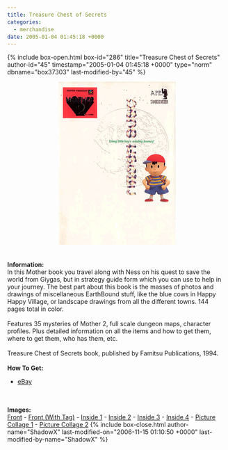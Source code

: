 ```yaml
---
title: Treasure Chest of Secrets
categories:
  - merchandise
date: 2005-01-04 01:45:18 +0000
---
```

{% include box-open.html box-id="286" title="Treasure Chest of Secrets" author-id="45" timestamp="2005-01-04 01:45:18 +0000" type="norm" dbname="box37303" last-modified-by="45" %}
	<center>
	<img src="/merchandise/images/tcs_title.jpg" border="0" alt="Treasure Chest of Secrets" />
	</center>
	<br /><br />
	<b>Information:</b>
	<br />
	In this Mother book you travel along with Ness on
	his quest to save the world from Giygas, but in strategy guide form
	which you can use to help in your journey. The best
	part about this book is the masses of photos and drawings of miscellaneous
	EarthBound stuff, like the blue cows in Happy Happy Village, or landscape
	drawings from all the different towns. 144 pages total in color.
	<br /><br />
	Features 35 mysteries of Mother 2, full scale dungeon maps, character profiles. 
	Plus detailed information on all the items and how to get them, where to get them, 
	who has them, etc.
	<br /><br />
  	Treasure Chest of Secrets book, published by Famitsu Publications, 1994.
	<br /><br />
	<b>How To Get:</b>
	<br />
	<ul>
	<li><a href="http://www.ebay.com">eBay</a></li>
	</ul>
	<br /><br />
	<b>Images:</b>
	<br />
	<a href="/merchandise/images/tcs1.jpg">Front</a> - <a href="/merchandise/images/tcsi1_tag.jpg">Front (With Tag)</a> - <a href="/merchandise/images/tcsi1.jpg">Inside 1</a> - 
	<a href="/merchandise/images/tcsi2.jpg">Inside 2</a> - <a href="/merchandise/images/tcsi3.jpg">Inside 3</a> - <a href="/merchandise/images/tcsi4.jpg">Inside 4</a> - 
	<a href="/merchandise/images/tcsfull1.jpg">Picture Collage 1</a> - <a href="/merchandise/images/tcsfull2.jpg">Picture Collage 2</a>
{% include box-close.html author-name="ShadowX" last-modified-on="2006-11-15 01:10:50 +0000" last-modified-by-name="ShadowX" %}

